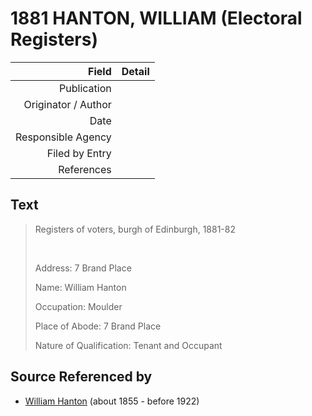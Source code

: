 ﻿---
layout: page
permalink: /sources/s53184846
---

# 1881 HANTON, WILLIAM (Electoral Registers)

Field | Detail
---:|:---
Publication | 
Originator / Author | 
Date | 
Responsible Agency | 
Filed by Entry | 
References | 

## Text

> Registers of voters, burgh of Edinburgh, 1881-82
>
> <br/>
>
> Address: 7 Brand Place
>
> Name: William Hanton
>
> Occupation: Moulder
>
> Place of Abode: 7 Brand Place
>
> Nature of Qualification: Tenant and Occupant
>

## Source Referenced by

* [William Hanton](../people/@62602830@-william-hanton-b1855-d1922.md) (about 1855 - before 1922)

